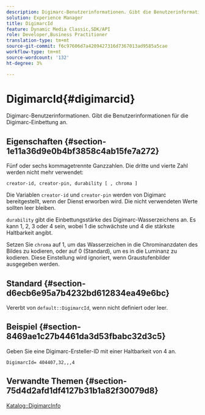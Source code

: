 ```yaml
---
description: Digimarc-Benutzerinformationen. Gibt die Benutzerinformationen für die Digimarc-Einbettung an.
solution: Experience Manager
title: DigimarcId
feature: Dynamic Media Classic,SDK/API
role: Developer,Business Practitioner
translation-type: tm+mt
source-git-commit: f6c97606d7a4209427316d7367013ad9585a5cae
workflow-type: tm+mt
source-wordcount: '132'
ht-degree: 3%

---
```



# DigimarcId{#digimarcid}

Digimarc-Benutzerinformationen. Gibt die Benutzerinformationen für die Digimarc-Einbettung an.

## Eigenschaften {#section-1e11a36d9e0b4bf3858c4ab15fe7a272}

Fünf oder sechs kommagetrennte Ganzzahlen. Die dritte und vierte Zahl werden nicht mehr verwendet:

`creator-id, creator-pin, durability [ , chroma ]`

Die Variablen `creator-id` und `creator-pin` werden von Digimarc bereitgestellt, wenn der Dienst erworben wird. Die nicht verwendeten Werte sollten leer bleiben.

`durability` gibt die Einbettungsstärke des Digimarc-Wasserzeichens an. Es kann 1, 2, 3 oder 4 sein, wobei 1 die schwächste und 4 die stärkste Haltbarkeit angibt.

Setzen Sie `chroma` auf 1, um das Wasserzeichen in die Chrominanzdaten des Bildes zu kodieren, oder auf 0 (Standard), um es in die Luminanz zu kodieren. Diese Einstellung wird ignoriert, wenn Graustufenbilder ausgegeben werden.

## Standard {#section-d6ecb6e95a7b4232bd612834ea49e6bc}

Vererbt von `default::DigimarcId`, wenn nicht definiert oder leer.

## Beispiel {#section-8469ae1c27b4461da3d53fbabc32d3c5}

Geben Sie eine Digimarc-Ersteller-ID mit einer Haltbarkeit von 4 an.

`DigimarcId= 404407,32,,,4`

## Verwandte Themen {#section-75d4d2afd1df4127b31b1a82f30079d8}

[Katalog::DigimarcInfo](../../../../../is-api/image-catalog/image-serving-api-ref/c-image-catalog-reference/c-image-svg-data-reference/c-image-data-reference/r-digimarcinfo-cat.md#reference-4925764ed683466bb7af4b807c86f8ba)
